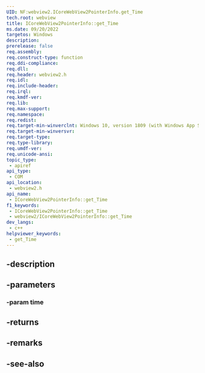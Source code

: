 ```yaml
---
UID: NF:webview2.ICoreWebView2PointerInfo.get_Time
tech.root: webview
title: ICoreWebView2PointerInfo::get_Time
ms.date: 09/20/2022
targetos: Windows
description: 
prerelease: false
req.assembly: 
req.construct-type: function
req.ddi-compliance: 
req.dll: 
req.header: webview2.h
req.idl: 
req.include-header: 
req.irql: 
req.kmdf-ver: 
req.lib: 
req.max-support: 
req.namespace: 
req.redist: 
req.target-min-winverclnt: Windows 10, version 1809 (with Windows App SDK 1.1 or later)
req.target-min-winversvr: 
req.target-type: 
req.type-library: 
req.umdf-ver: 
req.unicode-ansi: 
topic_type:
 - apiref
api_type:
 - COM
api_location:
 - webview2.h
api_name:
 - ICoreWebView2PointerInfo::get_Time
f1_keywords:
 - ICoreWebView2PointerInfo::get_Time
 - webview2/ICoreWebView2PointerInfo::get_Time
dev_langs:
 - c++
helpviewer_keywords:
 - get_Time
---
```


## -description

## -parameters

### -param time

## -returns

## -remarks

## -see-also

